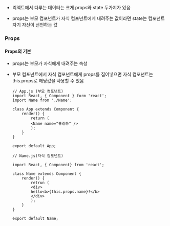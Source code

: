 - 리액트에서 다루는 데이터는 크게 props와 state 두가지가 있음

- props는 부모 컴포넌트가 자식 컴포넌트에게 내려주는 값이라면 state는 컴포넌트 자기 자신이 선언하는 값

### Props

#### Props의 기본

- props는 부모가 자식에게 내려주는 속성

- 부모 컴포넌트에서 자식 컴포넌트에게 props를 집어넣으면 자식 컴포넌트는 this.props로 해당값을 사용할 수 있음

  ```react
  // App.js (부모 컴포넌트)
  import React, { Component } form 'react';
  import Name from './Name';
  
  class App extends Component {
      render() {
          return (
          <Name name="홍길동" />
          );
      }
  }
  
  export default App;
  ```

  

  ```react
  // Name.js(자식 컴포넌트)
  
  import React, { Component} from 'react';
  
  class Name extends Component {
      render() {
          retrun (
          <div>
          hello<b>{this.props.name}!</b>    
          </div>
          );
      }
  }
  
  export default Name;
  ```

  